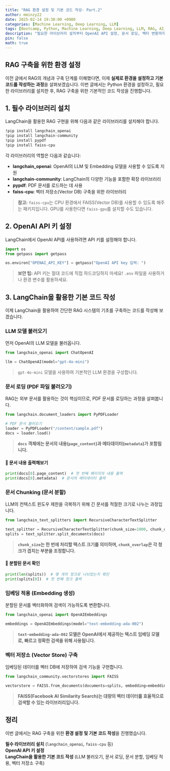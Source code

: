 ```yaml
---
title: "RAG 환경 설정 및 기본 코드 작성- Part.2"
author: mminzy22
date: 2025-02-14 19:30:00 +0900
categories: [Machine Learning, Deep Learning, LLM]
tags: [Bootcamp, Python, Machine Learning, Deep Learning, LLM, RAG, AI, TIL]
description: "필요한 라이브러리 설치부터 OpenAI API 설정, 문서 로딩, 벡터 변환까지 따라하기 쉬운 단계별 튜토리얼을 제공합니다."
pin: false
math: true
---
```



## RAG 구축을 위한 환경 설정

이전 글에서 RAG의 개념과 구축 단계를 이해했다면, 이제 **실제로 환경을 설정하고 기본 코드를 작성하는 과정**을 살펴보겠습니다. 이번 글에서는 Python 환경을 설정하고, 필요한 라이브러리를 설치한 후, RAG 구축을 위한 기본적인 코드 작성을 진행합니다.


## 1. 필수 라이브러리 설치

LangChain을 활용한 RAG 구현을 위해 다음과 같은 라이브러리를 설치해야 합니다.

```bash
!pip install langchain_openai
!pip install langchain-community
!pip install pypdf
!pip install faiss-cpu
```

각 라이브러리의 역할은 다음과 같습니다:
- **langchain_openai**: OpenAI의 LLM 및 Embedding 모델을 사용할 수 있도록 지원
- **langchain-community**: LangChain의 다양한 기능을 포함한 확장 라이브러리
- **pypdf**: PDF 문서를 로드하는 데 사용
- **faiss-cpu**: 벡터 저장소(Vector DB) 구축을 위한 라이브러리

> **참고:** `faiss-cpu`는 CPU 환경에서 FAISS(Vector DB)를 사용할 수 있도록 해주는 패키지입니다. GPU를 사용한다면 `faiss-gpu`를 설치할 수도 있습니다.


## 2. OpenAI API 키 설정

LangChain에서 OpenAI API를 사용하려면 API 키를 설정해야 합니다.

```python
import os
from getpass import getpass

os.environ["OPENAI_API_KEY"] = getpass("OpenAI API key 입력: ")
```

> **보안 팁:** API 키는 절대 코드에 직접 하드코딩하지 마세요! `.env` 파일을 사용하거나 환경 변수를 활용하세요.


## 3. LangChain을 활용한 기본 코드 작성

이제 LangChain을 활용하여 간단한 RAG 시스템의 기초를 구축하는 코드를 작성해 보겠습니다.

### **LLM 모델 불러오기**

먼저 OpenAI의 LLM 모델을 불러옵니다.

```python
from langchain_openai import ChatOpenAI

llm = ChatOpenAI(model="gpt-4o-mini")
```

> `gpt-4o-mini` 모델을 사용하여 기본적인 LLM 환경을 구성합니다.


### **문서 로딩 (PDF 파일 불러오기)**

RAG는 외부 문서를 활용하는 것이 핵심이므로, PDF 문서를 로딩하는 과정을 살펴봅니다.

```python
from langchain.document_loaders import PyPDFLoader

# PDF 문서 불러오기
loader = PyPDFLoader("/content/sample.pdf")
docs = loader.load()
```

> **`docs` 객체에는 문서의 내용(`page_content`)과 메타데이터(`metadata`)가 포함됩니다.**

#### **🔹 문서 내용 출력해보기**

```python
print(docs[0].page_content)  # 첫 번째 페이지의 내용 출력
print(docs[0].metadata)  # 문서의 메타데이터 출력
```


### **문서 Chunking (문서 분할)**

LLM의 컨텍스트 윈도우 제한을 극복하기 위해 긴 문서를 적절한 크기로 나누는 과정입니다.

```python
from langchain_text_splitters import RecursiveCharacterTextSplitter

text_splitter = RecursiveCharacterTextSplitter(chunk_size=1000, chunk_overlap=200)
splits = text_splitter.split_documents(docs)
```

> **`chunk_size`는 한 번에 처리할 텍스트 크기를 의미하며, `chunk_overlap`은 각 청크가 겹치는 부분을 조정합니다.**

#### **🔹 분할된 문서 확인**
```python
print(len(splits))  # 몇 개의 청크로 나뉘었는지 확인
print(splits[0])  # 첫 번째 청크 출력
```


### **임베딩 적용 (Embedding 생성)**

분할된 문서를 벡터화하여 검색이 가능하도록 변환합니다.

```python
from langchain_openai import OpenAIEmbeddings

embeddings = OpenAIEmbeddings(model="text-embedding-ada-002")
```

> **`text-embedding-ada-002` 모델은 OpenAI에서 제공하는 텍스트 임베딩 모델로, 빠르고 정확한 검색을 위해 사용됩니다.**


### **벡터 저장소 (Vector Store) 구축**

임베딩된 데이터를 벡터 DB에 저장하여 검색 기능을 구현합니다.

```python
from langchain_community.vectorstores import FAISS

vectorstore = FAISS.from_documents(documents=splits, embedding=embeddings)
```

> **FAISS(Facebook AI Similarity Search)는 대량의 벡터 데이터를 효율적으로 검색할 수 있는 라이브러리입니다.**


## 정리

이번 글에서는 RAG 구축을 위한 **환경 설정 및 기본 코드 작성**을 진행했습니다.

**필수 라이브러리 설치** (`langchain_openai`, `faiss-cpu` 등)  
**OpenAI API 키 설정**  
**LangChain을 활용한 기본 코드 작성** (LLM 불러오기, 문서 로딩, 문서 분할, 임베딩 적용, 벡터 저장소 구축)  


